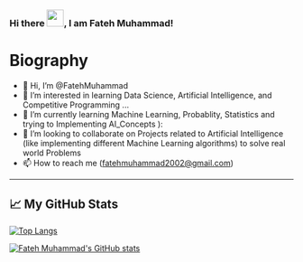 ### Hi there <img src="https://raw.githubusercontent.com/MartinHeinz/MartinHeinz/master/wave.gif" width="30px">, I am Fateh Muhammad!

# Biography
- 👋 Hi, I’m @FatehMuhammad
- 👀 I’m interested in learning Data Science, Artificial Intelligence, and Competitive Programming ...
- 🌱 I’m currently learning Machine Learning, Probablity, Statistics and trying to Implementing AI_Concepts ):
- 💞️ I’m looking to collaborate on Projects related to Artificial Intelligence (like implementing different Machine Learning algorithms) to solve real world Problems
- 📫 How to reach me (fatehmuhammad2002@gmail.com)

<!---
FatehMuhammad/FatehMuhammad is a ✨ special ✨ repository because its `README.md` (this file) appears on your GitHub profile.
You can click the Preview link to take a look at your changes.
--->
 
---

## &#x1f4c8; My GitHub Stats

[![Top Langs](https://github-readme-stats.vercel.app/api/top-langs/?username=<github.com/FatehMuhammad>&hide=java,html,css&theme=radical)](https://github.com/anuraghazra/github-readme-stats)

[![Fateh Muhammad's GitHub stats](https://github-readme-stats.vercel.app/api?username=<your_GitHub_username>&theme=radical)](https://github.com/anuraghazra/github-readme-stats)
